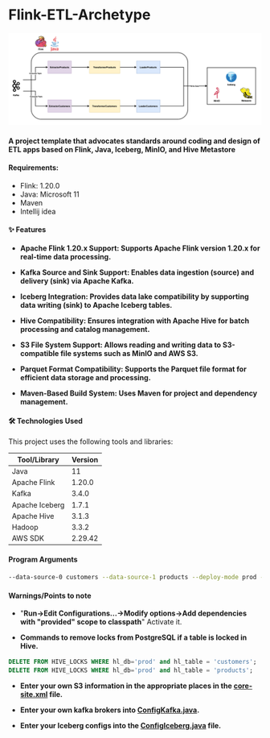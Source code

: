# Flink-ETL-Archetype

![img.png](img.png)

#### **A project template that advocates standards around coding and design of ETL apps based on Flink, Java, Iceberg, MinIO, and Hive Metastore**

#### **Requirements:**
* Flink: 1.20.0
* Java: Microsoft 11
* Maven
* Intellij idea

#### **✨ Features**

- **Apache Flink 1.20.x Support: Supports Apache Flink version 1.20.x for real-time data processing.**

- **Kafka Source and Sink Support: Enables data ingestion (source) and delivery (sink) via Apache Kafka.**

- **Iceberg Integration: Provides data lake compatibility by supporting data writing (sink) to Apache Iceberg tables.** 

- **Hive Compatibility: Ensures integration with Apache Hive for batch processing and catalog management.**

- **S3 File System Support: Allows reading and writing data to S3-compatible file systems such as MinIO and AWS S3.**

- **Parquet Format Compatibility: Supports the Parquet file format for efficient data storage and processing.**

- **Maven-Based Build System: Uses Maven for project and dependency management.**

#### **🛠️ Technologies Used**

This project uses the following tools and libraries:

| Tool/Library | Version         |
|----------------|-----------------|
| Java           | 11              |
| Apache Flink   | 1.20.0          |
| Kafka          | 3.4.0           |
| Apache Iceberg | 1.7.1           |
| Apache Hive    | 3.1.3           |
| Hadoop         | 3.3.2           |
| AWS SDK        | 2.29.42         |


#### **Program Arguments**

```bash
--data-source-0 customers --data-source-1 products --deploy-mode prod --target-schema-0 prod --target-table-0 customers --target-table-1 products 
```


#### **Warnings/Points to note**

* "**Run->Edit Configurations...->Modify options->Add dependencies with "provided" scope to classpath**" Activate it.

* **Commands to remove locks from PostgreSQL if a table is locked in Hive.**

```sql
DELETE FROM HIVE_LOCKS WHERE hl_db='prod' and hl_table = 'customers';
DELETE FROM HIVE_LOCKS WHERE hl_db='prod' and hl_table = 'products';
```

* **Enter your own S3 information in the appropriate places in the [core-site.xml](src/main/resources/core-site.xml) file.**

* **Enter your own kafka brokers into [ConfigKafka.java](src/main/java/org/demir/utils/ConfigKafka.java).**

* **Enter your Iceberg configs into the [ConfigIceberg.java](src/main/java/org/demir/utils/ConfigIceberg.java) file.**